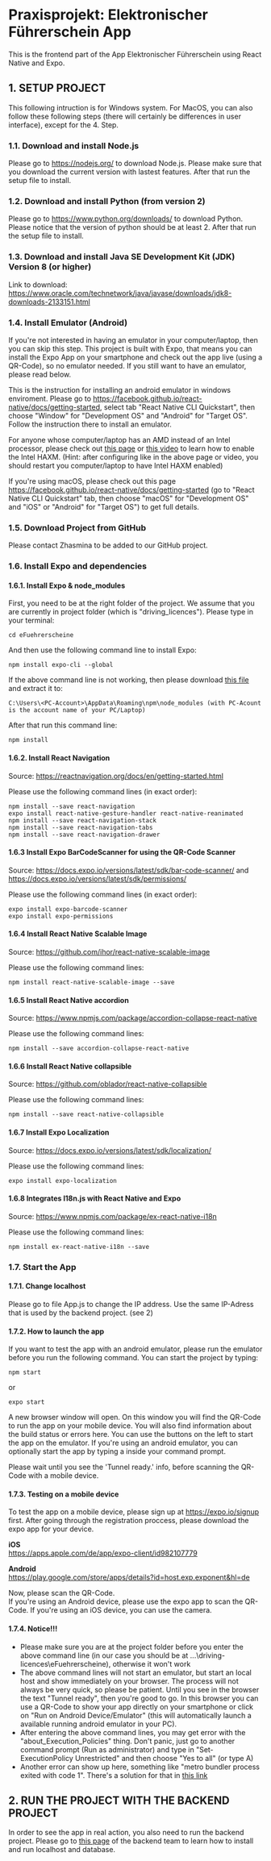 # Praxisprojekt: Elektronischer Führerschein App
This is the frontend part of the App Elektronischer Führerschein using React Native and Expo.
## 1. SETUP PROJECT
This following intruction is for Windows system. For MacOS, you can also follow these following steps (there will certainly be differences in user interface), except for the 4. Step.
### 1.1. Download and install Node.js
Please go to https://nodejs.org/ to download Node.js. Please make sure that you download the current version with lastest features. After that run the setup file to install.
### 1.2. Download and install Python (from version 2)
Please go to https://www.python.org/downloads/ to download Python. Please notice that the version of python should be at least 2. After that run the setup file to install.
### 1.3. Download and install Java SE Development Kit (JDK) Version 8 (or higher)
Link to download: https://www.oracle.com/technetwork/java/javase/downloads/jdk8-downloads-2133151.html
### 1.4. Install Emulator (Android)
If you're not interested in having an emulator in your computer/laptop, then you can skip this step. This project is built with Expo, that means you can install the Expo App on your smartphone and check out the app live (using a QR-Code), so no emulator needed. If you still want to have an emulator, please read below.

This is the instruction for installing an android emulator in windows enviroment. Please go to https://facebook.github.io/react-native/docs/getting-started, select tab "React Native CLI Quickstart", then choose "Window" for "Development OS" and "Android" for "Target OS". Follow the instruction there to install an emulator.

For anyone whose computer/laptop has an AMD instead of an Intel processor, please check out [this page](https://android-developers.googleblog.com/2018/07/android-emulator-amd-processor-hyper-v.html) or [this video](https://www.youtube.com/watch?v=57vZtl5l9hk) to learn how to enable the Intel HAXM.
(Hint: after configuring like in the above page or video, you should restart you computer/laptop to have Intel HAXM enabled)

If you're using macOS, please check out this page https://facebook.github.io/react-native/docs/getting-started (go to "React Native CLI Quickstart" tab, then choose "macOS" for "Development OS" and "iOS" or "Android" for "Target OS") to get full details.
### 1.5. Download Project from GitHub
Please contact Zhasmina to be added to our GitHub project.
### 1.6. Install Expo and dependencies
#### 1.6.1. Install Expo & node_modules
First, you need to be at the right folder of the project. We assume that you are currently in project folder (which is "driving_licences"). Please type in your terminal:

    cd eFuehrerscheine

And then use the following command line to install Expo:

    npm install expo-cli --global
    
If the above command line is not working, then please download [this file](https://1drv.ms/u/s!Au7A6vOlSuM8iNALtGbwm8TzMeK-Bg?e=O1qr2m) and extract it to:

    C:\Users\<PC-Account>\AppData\Roaming\npm\node_modules (with PC-Acount is the account name of your PC/Laptop)

After that run this command line:

    npm install
        

#### 1.6.2. Install React Navigation
Source: https://reactnavigation.org/docs/en/getting-started.html

Please use the following command lines (in exact order):

    npm install --save react-navigation
    expo install react-native-gesture-handler react-native-reanimated
    npm install --save react-navigation-stack
    npm install --save react-navigation-tabs
    npm install --save react-navigation-drawer
    
#### 1.6.3 Install Expo BarCodeScanner for using the QR-Code Scanner
Source: https://docs.expo.io/versions/latest/sdk/bar-code-scanner/ and https://docs.expo.io/versions/latest/sdk/permissions/

Please use the following command lines (in exact order):

    expo install expo-barcode-scanner
    expo install expo-permissions
    
#### 1.6.4 Install React Native Scalable Image
Source: https://github.com/ihor/react-native-scalable-image

Please use the following command lines:

    npm install react-native-scalable-image --save

#### 1.6.5 Install React Native accordion
Source: https://www.npmjs.com/package/accordion-collapse-react-native

Please use the following command lines:

    npm install --save accordion-collapse-react-native
    
#### 1.6.6 Install React Native collapsible
Source: https://github.com/oblador/react-native-collapsible

Please use the following command lines:

    npm install --save react-native-collapsible

#### 1.6.7 Install Expo Localization
Source: https://docs.expo.io/versions/latest/sdk/localization/

Please use the following command lines:

    expo install expo-localization

#### 1.6.8 Integrates I18n.js with React Native and Expo
Source: https://www.npmjs.com/package/ex-react-native-i18n

Please use the following command lines:

    npm install ex-react-native-i18n --save

### 1.7. Start the App
#### 1.7.1. Change localhost
Please go to file App.js to change the IP address. Use the same IP-Adress that is used by the backend project. (see 2) 

#### 1.7.2. How to launch the app
If you want to test the app with an android emulator, please run the emulator before you run the following command.
You can start the project by typing:

    npm start

or

    expo start

A new browser window will open. On this window you will find the QR-Code to run the app on your mobile device. 
You will also find information about the build status or errors here. 
You can use the buttons on the left to start the app on the emulator. If you're using an android emulator, you can optionally start the app by typing a inside your command prompt. 

Please wait until you see the 'Tunnel ready.' info, before scanning the QR-Code with a mobile device. 

#### 1.7.3. Testing on a mobile device
To test the app on a mobile device, please sign up at https://expo.io/signup first. 
After going through the registration proccess, please download the expo app for your device. 
    
**iOS**  
https://apps.apple.com/de/app/expo-client/id982107779

**Android**    
https://play.google.com/store/apps/details?id=host.exp.exponent&hl=de

Now, please scan the QR-Code.  
If you're using an Android device, please use the expo app to scan the QR-Code.
If you're using an iOS device, you can use the camera. 

#### 1.7.4. Notice!!!
- Please make sure you are at the project folder before you enter the above command line (in our case you should be at ...\driving-licences\eFuehrerscheine\), otherwise it won't work
- The above command lines will not start an emulator, but start an local host and show immediately on your browser. The process will not always be very quick, so please be patient. Until you see in the browser the text "Tunnel ready", then you're good to go. In this browser you can use a QR-Code to show your app directly on your smartphone or click on "Run on Android Device/Emulator" (this will automatically launch a available running android emulator in your PC).
- After entering the above command lines, you may get error with the "about_Execution_Policies" thing. Don't panic, just go to another command prompt (Run as administrator) and type in "Set-ExecutionPolicy Unrestricted" and then choose "Yes to all" (or type A)
- Another error can show up here, something like "metro bundler process exited with code 1". There's a solution for that in [this link](https://stackoverflow.com/questions/58760712/how-to-fix-metro-bundler-process-exited-with-code-1)

## 2. RUN THE PROJECT WITH THE BACKEND PROJECT
In order to see the app in real action, you also need to run the backend project. Please go to [this page](https://github.com/jandriescher/license-api) of the backend team to learn how to install and run localhost and database.

